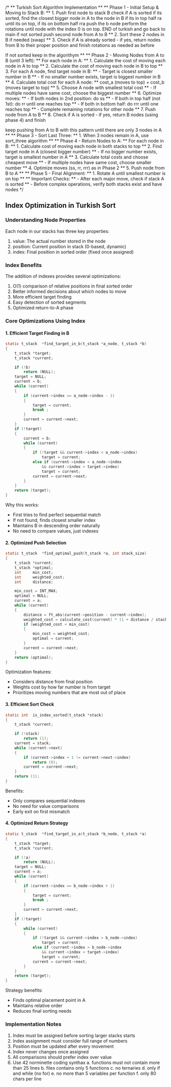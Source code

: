 
	



/*
** Turkish Sort Algorithm Implementation
**
** Phase 1 - Initial Setup & Moving to Stack B:
** 1. Push first node to stack B
check if A is sorted
if its sorted, find the closest bigger node in A to the node in B
if its in top half ra until its on top, if its on bottom half rra
push the b node
perform the rotations until node with the index 0 is on top.
END of turkish and go back to main
if not sorted
push second node from A to B
** 2. Sort these 2 nodes in B if needed (swap)
** 3. Check if A is already sorted - if yes, return nodes from B to their proper position and finish rotations as needed as before

If not sorted keep in the algorithym
**
** Phase 2 - Moving Nodes from A to B (until 3 left):
** For each node in A:
**   1. Calculate the cost of moving each node in A to top
**   2. Calculate the cost of moving each node in B to top
**   3. For each A node, find target node in B:
**      - Target is closest smaller number in B
**      - If no smaller number exists, target is biggest number in B
**   4. Calculate total cost for each A node:
**      cost_a (moves to top) + cost_b (moves target to top)
**   5. Choose A node with smallest total cost
**      - If multiple nodes have same cost, choose the biggest number
**   6. Optimize moves:
**      - If both nodes in 2nd position: do ss
**      - If both in top half (not 1st): do rr until one reaches top
**      - If both in bottom half: do rrr until one reaches top
**      - Complete remaining rotations for other node
**   7. Push node from A to B
**   8. Check if A is sorted - if yes, return B nodes (using phase 4) and finish

keep pushing from A to B with this pattern until there are only 3 nodes in A
**
** Phase 3 - Sort Last Three:
** 1. When 3 nodes remain in A, use sort_three algorithm
**
** Phase 4 - Return Nodes to A:
** For each node in B:
**   1. Calculate cost of moving each node in both stacks to top
**   2. Find target node in A (closest bigger number)
**      - If no bigger number exists, target is smallest number in A
**   3. Calculate total costs and choose cheapest move
**      - If multiple nodes have same cost, choose smaller number
**   4. Optimize moves (ss, rr, rrr) as in Phase 2
**   5. Push node from B to A
**
** Phase 5 - Final Alignment:
** 1. Rotate A until smallest number is on top
**
** Important Checks:
** - After each major move, check if stack A is sorted
** - Before complex operations, verify both stacks exist and have nodes
*/



## Index Optimization in Turkish Sort

### Understanding Node Properties
Each node in our stacks has three key properties:
1. value: The actual number stored in the node
2. position: Current position in stack (0-based, dynamic)
3. index: Final position in sorted order (fixed once assigned)

### Index Benefits
The addition of indexes provides several optimizations:
1. O(1) comparison of relative positions in final sorted order
2. Better informed decisions about which nodes to move
3. More efficient target finding
4. Easy detection of sorted segments
5. Optimized return-to-A phase

### Core Optimizations Using Index

#### 1. Efficient Target Finding in B
```c
static t_stack	*find_target_in_b(t_stack *a_node, t_stack *b)
{
	t_stack	*target;
	t_stack	*current;

	if (!b)
		return (NULL);
	target = NULL;
	current = b;
	while (current)
	{
		if (current->index == a_node->index - 1)
		{
			target = current;
			break ;
		}
		current = current->next;
	}
	if (!target)
	{
		current = b;
		while (current)
		{
			if (!target && current->index < a_node->index)
				target = current;
			else if (current->index < a_node->index
				&& current->index > target->index)
				target = current;
			current = current->next;
		}
	}
	return (target);
}
```

Why this works:
- First tries to find perfect sequential match
- If not found, finds closest smaller index
- Maintains B in descending order naturally
- No need to compare values, just indexes

#### 2. Optimized Push Selection
```c
static t_stack	*find_optimal_push(t_stack *a, int stack_size)
{
	t_stack	*current;
	t_stack	*optimal;
	int		min_cost;
	int		weighted_cost;
	int		distance;

	min_cost = INT_MAX;
	optimal = NULL;
	current = a;
	while (current)
	{
		distance = ft_abs(current->position - current->index);
		weighted_cost = calculate_cost(current) * (1 + distance / stack_size);
		if (weighted_cost < min_cost)
		{
			min_cost = weighted_cost;
			optimal = current;
		}
		current = current->next;
	}
	return (optimal);
}
```

Optimization features:
- Considers distance from final position
- Weights cost by how far number is from target
- Prioritizes moving numbers that are most out of place

#### 3. Efficient Sort Check
```c
static int	is_index_sorted(t_stack *stack)
{
	t_stack	*current;

	if (!stack)
		return (1);
	current = stack;
	while (current->next)
	{
		if (current->index + 1 != current->next->index)
			return (0);
		current = current->next;
	}
	return (1);
}
```

Benefits:
- Only compares sequential indexes
- No need for value comparisons
- Early exit on first mismatch

#### 4. Optimized Return Strategy
```c
static t_stack	*find_target_in_a(t_stack *b_node, t_stack *a)
{
	t_stack	*target;
	t_stack	*current;

	if (!a)
		return (NULL);
	target = NULL;
	current = a;
	while (current)
	{
		if (current->index == b_node->index + 1)
		{
			target = current;
			break ;
		}
		current = current->next;
	}
	if (!target)
	{
		while (current)
		{
			if (!target && current->index > b_node->index)
				target = current;
			else if (current->index > b_node->index
				&& current->index < target->index)
				target = current;
			current = current->next;
		}
	}
	return (target);
}
```

Strategy benefits:
- Finds optimal placement point in A
- Maintains relative order
- Reduces final sorting needs

### Implementation Notes
1. Index must be assigned before sorting larger stacks starts
2. Index assignment must consider full range of numbers
3. Position must be updated after every movement
4. Index never changes once assigned
5. All comparisons should prefer index over value
6. Use 42 norminette coding synthax	
	a. functions must not contain more than 25 lines
	b. files contains only 5 functions
	c. no ternaries
	d. only if and while (no for)
	e. no more than 5 variables per function
	f. only 80 chars per line